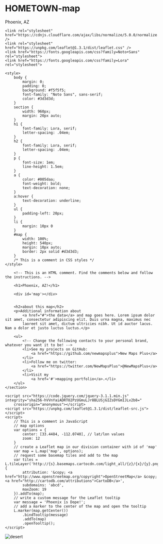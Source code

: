 # HOMETOWN-map
Phoenix, AZ
<!DOCTYPE html>
<html>

<head>
	<meta charset=utf-8 />
	<title>Hometown Map</title>
	<meta name='viewport' content='initial-scale=1,maximum-scale=1,user-scalable=no' />

	<link rel="stylesheet" href="https://cdnjs.cloudflare.com/ajax/libs/normalize/5.0.0/normalize.css" />
	<link rel="stylesheet" href="https://unpkg.com/leaflet@1.3.1/dist/leaflet.css" />
	<link href="https://fonts.googleapis.com/css?family=Noto+Sans" rel="stylesheet">
	<link href="https://fonts.googleapis.com/css?family=Lora" rel="stylesheet">

	<style>
		body {
			margin: 0;
			padding: 0;
			background: #f5f5f5;
			font-family: "Noto Sans", sans-serif;
			color: #3d3d3d;
		}
		section {
			width: 960px;
			margin: 20px auto;
		}
		h1 {
			font-family: Lora, serif;
			letter-spacing: .04em;
		}
		h2 {
			font-family: Lora, serif;
			letter-spacing: .04em;
		}
		p {
			font-size: 1em;
			line-height: 1.5em;
		}
		a {
			color: #005daa;
			font-weight: bold;
			text-decoration: none;
		}
		a:hover {
			text-decoration: underline;
		}
		ul {
			padding-left: 20px;
		}
		li {
			margin: 10px 0
		}
		#map {
			width: 100%;
			height: 540px;
			margin: 10px auto;
			border: 2px solid #d3d3d3;
		}
		/* This is a comment in CSS styles */
	</style>
</head>

<body>
	<section>

		<!-- This is an HTML comment. Find the comments below and follow the instructions. -->

		<h1>Phoenix, AZ!</h1>

		<div id='map'></div>


		<h2>about this map</h2>
		<p>Additional information about
			<a href="#">the data</a> and map goes here. Lorem ipsum dolor sit amet, consectetur adipiscing elit. Duis urna magna, maximus nec
			laoreet sit amet, dictum ultricies nibh. Ut id auctor lacus. Nam a dolor et justo luctus luctus.</p>

		<ul>
			<!-- Change the following contacts to your personal brand, whatever you want it to be! -->
			<li>See my projects on GitHub:
				<a href="https://github.com/newmapsplus">New Maps Plus</a>
			</li>
			<li>Follow me on twitter:
				<a href="https://twitter.com/NewMapsPlus">@NewMapsPlus</a>
			</li>
			<li>Visit my
				<a href='#'>mapping portfolio</a>.</li>
		</ul>
	</section>

	<script src="https://code.jquery.com/jquery-3.1.1.min.js" integrity="sha256-hVVnYaiADRTO2PzUGmuLJr8BLUSjGIZsDYGmIJLv2b8="
	    crossorigin="anonymous"></script>
	<script src="https://unpkg.com/leaflet@1.3.1/dist/leaflet-src.js"></script>
	<script>
		// This is a comment in JavaScript
		// map options
		var options = {
			center: [33.4484, -112.0740], // lat/lon values
			zoom: 12
		}
		// create a Leaflet map in our division container with id of 'map'
		var map = L.map('map', options);
		// request some basemap tiles and add to the map
		var tiles = L.tileLayer('http://{s}.basemaps.cartocdn.com/light_all/{z}/{x}/{y}.png', {
			attribution: '&copy; <a href="http://www.openstreetmap.org/copyright">OpenStreetMap</a> &copy; <a href="http://cartodb.com/attributions">CartoDB</a>',
			subdomains: 'abcd',
			maxZoom: 19
		}).addTo(map);
		// write a custom message for the Leaflet tooltip
		var message = 'Phoenix is Dope!';
		// add a marker to the center of the map and open the tooltip
		L.marker(map.getCenter())
			.bindTooltip(message)
			.addTo(map)
			.openTooltip();
	</script>

</body>

<img src="https://asdb.az.gov/wp-content/uploads/sites/8/2016/10/phoenix-az.jpg" alt="desert">
</html>

